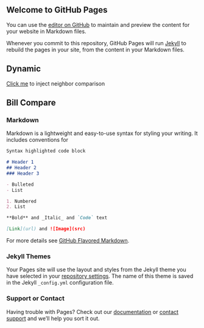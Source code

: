 <script src="https://cdn.rawgit.com/clubajax/custom-elements-polyfill/821b16e1/index.js"></script>
<script src="https://ei-util-qa.va.opower.it/ei/x/embedded-api/test.js"></script>
<script>__maestro__.initialize({useFixtures: true});</script>

## Welcome to GitHub Pages

You can use the [editor on GitHub](https://github.com/nowells/demo/edit/master/index.md) to maintain and preview the content for your website in Markdown files.

Whenever you commit to this repository, GitHub Pages will run [Jekyll](https://jekyllrb.com/) to rebuild the pages in your site, from the content in your Markdown files.

## Dynamic

<p><a href="javascript:document.querySelector('#dynamic').appendChild(document.createElement('opower-neighbor-comparison'))">Click me</a> to inject neighbor comparison</p>

<div id="dynamic"></div>

## Bill Compare
<opower-bill-compare-enhanced></opower-bill-compare-enhanced>

### Markdown

Markdown is a lightweight and easy-to-use syntax for styling your writing. It includes conventions for

```markdown
Syntax highlighted code block

# Header 1
## Header 2
### Header 3

- Bulleted
- List

1. Numbered
2. List

**Bold** and _Italic_ and `Code` text

[Link](url) and ![Image](src)
```

For more details see [GitHub Flavored Markdown](https://guides.github.com/features/mastering-markdown/).

### Jekyll Themes

Your Pages site will use the layout and styles from the Jekyll theme you have selected in your [repository settings](https://github.com/nowells/demo/settings). The name of this theme is saved in the Jekyll `_config.yml` configuration file.

### Support or Contact

Having trouble with Pages? Check out our [documentation](https://help.github.com/categories/github-pages-basics/) or [contact support](https://github.com/contact) and we’ll help you sort it out.
